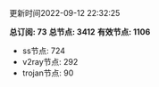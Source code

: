 更新时间2022-09-12 22:32:25

**总订阅: 73**
**总节点: 3412**
**有效节点: 1106**
- ss节点: 724
- v2ray节点: 292
- trojan节点: 90
